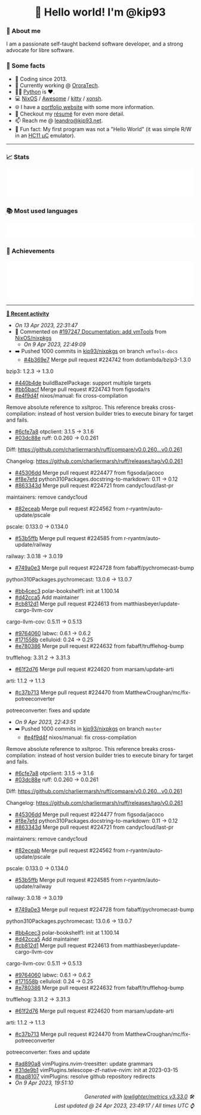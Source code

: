 <!-- README template, populated using this action:
     https://github.com/kip93/kip93/blob/main/.github/workflows/readme.yml. -->

<h1 align="center">👋 Hello world! I'm @kip93</h1> <!-- LOGIN => username -->

### 👤 About me

I am a passionate self-taught backend software developer, and a strong advocate for libre software.


### 💬 Some facts

* 📅 Coding since 2013.
* 💼 Currently working @ [OroraTech](https://ororatech.com/).
* 👨‍💻 [Python](https://github.com/search?q=user%3Akip93&l=python) is ❤️. <!-- LOGIN => username -->
* 💻 [NixOS](https://github.com/NixOS/) /
     [Awesome](https://github.com/awesomeWM/) /
     [kitty](https://github.com/kovidgoyal/kitty/) /
     [xonsh](https://github.com/xonsh/).
* 🌐 I have a [portfolio website](https://kip93.net/) with some more information.
* 📝 Checkout my [résumé](https://kip93.net/resume/) for even more detail.
* 📫 Reach me @ [leandro@kip93.net](mailto:leandro@kip93.net).
* 🎲 Fun fact: My first program was not a "Hello World" (it was simple R/W in an [HC11 µC](https://en.wikipedia.org/wiki/68HC11) emulator).


-----------------------------------------------------------------------------------------------------------------------


### 📈 Stats

![](./stats.svg)


### 📚 Most used languages <!-- by percentage, in decreasing order -->

![](./languages.svg)


### 🏅 Achievements

![](./achievements.svg)


-----------------------------------------------------------------------------------------------------------------------


**[📰 Recent activity](https://github.com/kip93)**
  * *On 13 Apr 2023, 22:31:47*
* 💬 Commented on [#197247 Documentation: add vmTools](https://github.com/NixOS/nixpkgs/issues/197247) from [NixOS/nixpkgs](https://github.com/NixOS/nixpkgs)
  * *On 9 Apr 2023, 22:49:09*
* ➡️ Pushed 1000 commits in [kip93/nixpkgs](https://github.com/kip93/nixpkgs) on branch `vmTools-docs`
  * [#4b369e7](https://github.com/kip93/nixpkgs/commit/4b369e7) Merge pull request #224742 from dotlambda/bzip3-1.3.0

bzip3: 1.2.3 -&gt; 1.3.0
  * [#440b4de](https://github.com/kip93/nixpkgs/commit/440b4de) buildBazelPackage: support multiple targets
  * [#bb5bacf](https://github.com/kip93/nixpkgs/commit/bb5bacf) Merge pull request #224743 from figsoda/rs
  * [#e4f9d4f](https://github.com/kip93/nixpkgs/commit/e4f9d4f) nixos/manual: fix cross-compilation

Remove absolute reference to xsltproc. This reference breaks cross-compilation: instead of host version builder tries to execute binary for target and fails.
  * [#6cfe7a8](https://github.com/kip93/nixpkgs/commit/6cfe7a8) otpclient: 3.1.5 -&gt; 3.1.6
  * [#03dc88e](https://github.com/kip93/nixpkgs/commit/03dc88e) ruff: 0.0.260 -&gt; 0.0.261

Diff: https://github.com/charliermarsh/ruff/compare/v0.0.260...v0.0.261

Changelog: https://github.com/charliermarsh/ruff/releases/tag/v0.0.261
  * [#45306dd](https://github.com/kip93/nixpkgs/commit/45306dd) Merge pull request #224477 from figsoda/jacoco
  * [#f8e7efd](https://github.com/kip93/nixpkgs/commit/f8e7efd) python310Packages.docstring-to-markdown: 0.11 -&gt; 0.12
  * [#863343d](https://github.com/kip93/nixpkgs/commit/863343d) Merge pull request #224721 from candyc1oud/last-pr

maintainers: remove candyc1oud
  * [#82eceab](https://github.com/kip93/nixpkgs/commit/82eceab) Merge pull request #224562 from r-ryantm/auto-update/pscale

pscale: 0.133.0 -&gt; 0.134.0
  * [#53b5ffb](https://github.com/kip93/nixpkgs/commit/53b5ffb) Merge pull request #224585 from r-ryantm/auto-update/railway

railway: 3.0.18 -&gt; 3.0.19
  * [#749a0e3](https://github.com/kip93/nixpkgs/commit/749a0e3) Merge pull request #224728 from fabaff/pychromecast-bump

python310Packages.pychromecast: 13.0.6 -&gt; 13.0.7
  * [#bb4cec3](https://github.com/kip93/nixpkgs/commit/bb4cec3) polar-bookshelf1: init at 1.100.14
  * [#d42cca5](https://github.com/kip93/nixpkgs/commit/d42cca5) Add maintainer
  * [#cb812d1](https://github.com/kip93/nixpkgs/commit/cb812d1) Merge pull request #224613 from matthiasbeyer/update-cargo-llvm-cov

cargo-llvm-cov: 0.5.11 -&gt; 0.5.13
  * [#9764060](https://github.com/kip93/nixpkgs/commit/9764060) labwc: 0.6.1 -&gt; 0.6.2
  * [#171558b](https://github.com/kip93/nixpkgs/commit/171558b) celluloid: 0.24 -&gt; 0.25
  * [#e780386](https://github.com/kip93/nixpkgs/commit/e780386) Merge pull request #224632 from fabaff/trufflehog-bump

trufflehog: 3.31.2 -&gt; 3.31.3
  * [#61f2d76](https://github.com/kip93/nixpkgs/commit/61f2d76) Merge pull request #224620 from marsam/update-arti

arti: 1.1.2 -&gt; 1.1.3
  * [#c37b713](https://github.com/kip93/nixpkgs/commit/c37b713) Merge pull request #224470 from MatthewCroughan/mc/fix-potreeconverter

potreeconverter: fixes and update
  * *On 9 Apr 2023, 22:43:51*
* ➡️ Pushed 1000 commits in [kip93/nixpkgs](https://github.com/kip93/nixpkgs) on branch `master`
  * [#e4f9d4f](https://github.com/kip93/nixpkgs/commit/e4f9d4f) nixos/manual: fix cross-compilation

Remove absolute reference to xsltproc. This reference breaks cross-compilation: instead of host version builder tries to execute binary for target and fails.
  * [#6cfe7a8](https://github.com/kip93/nixpkgs/commit/6cfe7a8) otpclient: 3.1.5 -&gt; 3.1.6
  * [#03dc88e](https://github.com/kip93/nixpkgs/commit/03dc88e) ruff: 0.0.260 -&gt; 0.0.261

Diff: https://github.com/charliermarsh/ruff/compare/v0.0.260...v0.0.261

Changelog: https://github.com/charliermarsh/ruff/releases/tag/v0.0.261
  * [#45306dd](https://github.com/kip93/nixpkgs/commit/45306dd) Merge pull request #224477 from figsoda/jacoco
  * [#f8e7efd](https://github.com/kip93/nixpkgs/commit/f8e7efd) python310Packages.docstring-to-markdown: 0.11 -&gt; 0.12
  * [#863343d](https://github.com/kip93/nixpkgs/commit/863343d) Merge pull request #224721 from candyc1oud/last-pr

maintainers: remove candyc1oud
  * [#82eceab](https://github.com/kip93/nixpkgs/commit/82eceab) Merge pull request #224562 from r-ryantm/auto-update/pscale

pscale: 0.133.0 -&gt; 0.134.0
  * [#53b5ffb](https://github.com/kip93/nixpkgs/commit/53b5ffb) Merge pull request #224585 from r-ryantm/auto-update/railway

railway: 3.0.18 -&gt; 3.0.19
  * [#749a0e3](https://github.com/kip93/nixpkgs/commit/749a0e3) Merge pull request #224728 from fabaff/pychromecast-bump

python310Packages.pychromecast: 13.0.6 -&gt; 13.0.7
  * [#bb4cec3](https://github.com/kip93/nixpkgs/commit/bb4cec3) polar-bookshelf1: init at 1.100.14
  * [#d42cca5](https://github.com/kip93/nixpkgs/commit/d42cca5) Add maintainer
  * [#cb812d1](https://github.com/kip93/nixpkgs/commit/cb812d1) Merge pull request #224613 from matthiasbeyer/update-cargo-llvm-cov

cargo-llvm-cov: 0.5.11 -&gt; 0.5.13
  * [#9764060](https://github.com/kip93/nixpkgs/commit/9764060) labwc: 0.6.1 -&gt; 0.6.2
  * [#171558b](https://github.com/kip93/nixpkgs/commit/171558b) celluloid: 0.24 -&gt; 0.25
  * [#e780386](https://github.com/kip93/nixpkgs/commit/e780386) Merge pull request #224632 from fabaff/trufflehog-bump

trufflehog: 3.31.2 -&gt; 3.31.3
  * [#61f2d76](https://github.com/kip93/nixpkgs/commit/61f2d76) Merge pull request #224620 from marsam/update-arti

arti: 1.1.2 -&gt; 1.1.3
  * [#c37b713](https://github.com/kip93/nixpkgs/commit/c37b713) Merge pull request #224470 from MatthewCroughan/mc/fix-potreeconverter

potreeconverter: fixes and update
  * [#ad890a8](https://github.com/kip93/nixpkgs/commit/ad890a8) vimPlugins.nvim-treesitter: update grammars
  * [#31de9b1](https://github.com/kip93/nixpkgs/commit/31de9b1) vimPlugins.telescope-zf-native-nvim: init at 2023-03-15
  * [#bad8107](https://github.com/kip93/nixpkgs/commit/bad8107) vimPlugins: resolve github repository redirects
  * *On 9 Apr 2023, 19:51:10*
 <!-- Last activity -->


<h6 align="right"><em>
    Generated with <a href="https://github.com/lowlighter/metrics/tree/latest/">lowlighter/metrics v3.33.0</a> 🛠️<br> <!-- VERSION => MAJOR.minor.patch -->
    Last updated @ 24 Apr 2023, 23:49:17 / All times UTC ⌚ <!-- meta.generated => DD/MM/YYYY, hh:mm -->
</em></h6>
